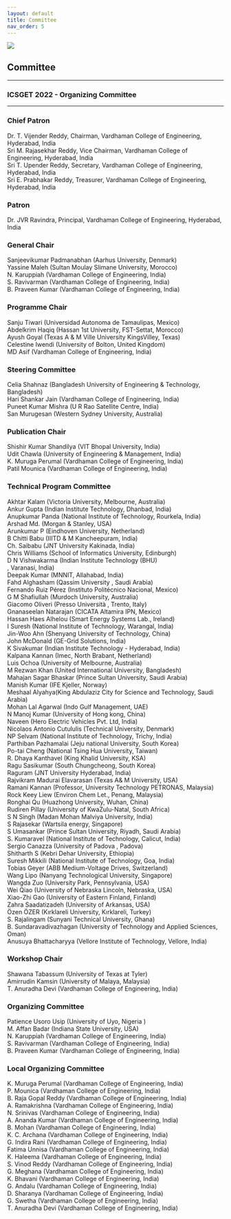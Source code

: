 ```yaml
---
layout: default
title: Committee
nav_order: 5
---
```

![](../../assets/images/bg_windmill.jpg)
## Committee
---
### ICSGET 2022 - Organizing Committee
---
### Chief Patron
Dr. T. Vijender Reddy, Chairman, Vardhaman College of Engineering, Hyderabad, India<br>
Sri M. Rajasekhar Reddy, Vice Chairman, Vardhaman College of Engineering, Hyderabad, India<br>
Sri T. Upender Reddy, Secretary, Vardhaman College of Engineering, Hyderabad, India<br>
Sri E. Prabhakar Reddy, Treasurer, Vardhaman College of Engineering, Hyderabad, India<br>

### Patron
Dr. JVR Ravindra, Principal, Vardhaman College of Engineering, Hyderabad, India<br>

### General Chair
Sanjeevikumar Padmanabhan (Aarhus University, Denmark)<br>
Yassine Maleh (Sultan Moulay Slimane University, Morocco)<br>
N. Karuppiah (Vardhaman College of Engineering, India)<br>
S. Ravivarman (Vardhaman College of Engineering, India)<br>
B. Praveen Kumar (Vardhaman College of Engineering, India)<br>

### Programme Chair
Sanju Tiwari (Universidad Autonoma de Tamaulipas, Mexico)<br>
Abdelkrim Haqiq (Hassan 1st University, FST-Settat, Morocco)<br>
Ayush Goyal (Texas A & M Ville University KingsVilley, Texas)<br>
Celestine Iwendi (University of Bolton, United Kingdom)<br>
MD Asif (Vardhaman College of Engineering, India)<br>

### Steering Committee
Celia Shahnaz (Bangladesh University of Engineering & Technology, Bangladesh)<br>
Hari Shankar Jain (Vardhaman College of Engineering, India)<br>
Puneet Kumar Mishra (U R Rao Satellite Centre, India)<br>
San Murugesan (Western Sydney University, Australia)<br>

### Publication Chair
Shishir Kumar Shandilya (VIT Bhopal University, India)<br>
Udit Chawla (University of Engineering & Management, India)<br>
K. Muruga Perumal (Vardhaman College of Engineering, India)<br>
Patil Mounica (Vardhaman College of Engineering, India)<br>

### Technical Program Committee
Akhtar Kalam (Victoria University, Melbourne, Australia)<br>
Ankur Gupta (Indian Institute Technology, Dhanbad, India)<br>
Anupkumar Panda (National Institute of Technology, Rourkela, India)<br>
Arshad Md. (Morgan & Stanley, USA)<br>
Arunkumar P (Eindhoven University, Netherland)<br>
B Chitti Babu (IIITD & M Kancheepuram, India)<br>
Ch. Saibabu (JNT University Kakinada, India)<br>
Chris Williams (School of Informatics University, Edinburgh)<br>
D N Vishwakarma (Indian Institute Technology (BHU)<br>, Varanasi, India)<br>
Deepak Kumar (MNNIT, Allahabad, India)<br>
Fahd Alghasham (Qassim University , Saudi Arabia)<br>
Fernando Ruiz Pérez (Instituto Politécnico Nacional, Mexico)<br>
G M Shafiullah (Murdoch University, Australia)<br>
Giacomo Oliveri (Presso Università , Trento, Italy)<br>
Gnanaseelan Natarajan (CICATA Altamira IPN, Mexico)<br>
Hassan Haes Alhelou (Smart Energy Systems Lab., Ireland)<br>
I Suresh (National Institute of Technology, Warangal, India)<br>
Jin-Woo Ahn (Shenyang University of Technology, China)<br>
John McDonald (GE-Grid Solutions, India)<br>
K Sivakumar (Indian Institute Technology - Hyderabad, India)<br>
Kalpana Kannan (Imec, North Brabant, Netherland)<br>
Luis Ochoa (University of Melbourne, Australia)<br>
M Rezwan Khan (United International University, Bangladesh)<br>
Mahajan Sagar Bhaskar (Prince Sultan University, Saudi Arabia)<br>
Manish Kumar (IFE Kjeller, Norway)<br>
Meshaal Alyahya(King Abdulaziz City for Science and Technology, Saudi Arabia)<br>
Mohan Lal Agarwal (Indo Gulf Management, UAE)<br>
N Manoj Kumar (University of Hong kong, China)<br>
Naveen (Hero Electric Vehicles Pvt. Ltd, India)<br>
Nicolaos Antonio Cutululis (Technical University, Denmark)<br>
NP Selvam (National Institute of Technology, Trichy, India)<br>
Parthiban Pazhamalai (Jeju national University, South Korea)<br>
Po-tai Cheng (National Tsing Hua University, Taiwan)<br>
R. Dhaya Kanthavel (King Khalid University, KSA)<br>
Ragu Sasikumar (South Chungcheong, South Korea)<br>
Raguram (JNT University Hyderabad, India)<br>
Rajvikram Madurai Elavarasan (Texas A& M University, USA)<br>
Ramani Kannan (Professor, University Technology PETRONAS, Malaysia)<br>
Rock Keey Liew (Environ Chem Let., Penang, Malaysia)<br>
Ronghai Qu (Huazhong University, Wuhan, China)<br>
Rudiren Pillay (University of KwaZulu-Natal, South Africa)<br>
S N Singh (Madan Mohan Malviya University, India)<br>
S Rajasekar (Wartsila energy, Singapore)<br>
S Umasankar (Prince Sultan University, Riyadh, Saudi Arabia)<br>
S. Kumaravel (National Institute of Technology, Calicut, India)<br>
Sergio Canazza (University of Padova , Padova)<br>
Shitharth S (Kebri Dehar University, Ethiopia)<br>
Suresh Mikkili (National Institute of Technology, Goa, India)<br>
Tobias Geyer (ABB Medium-Voltage Drives, Switzerland)<br>
Wang Lipo (Nanyang Technological University, Singapore)<br>
Wangda Zuo (University Park, Pennsylvania, USA)<br>
Wei Qiao (University of Nebraska Lincoln, Nebraska, USA)<br>
Xiao-Zhi Gao (University of Eastern Finland, Finland)<br>
Zahra Saadatizadeh (University of Arkansas, USA)<br>
Özen ÖZER (Kırklareli University, Kırklareli, Turkey)<br>
S. Rajalingam (Sunyani Technical University, Ghana)<br>
B. Sundaravadivazhagan (University of Technology and Applied Sciences, Oman)<br>
Anusuya Bhattacharyya (Vellore Institute of Technology, Vellore, India)<br>

### Workshop Chair
Shawana Tabassum (University of Texas at Tyler)<br>
Amirrudin Kamsin (University of Malaya, Malaysia)<br>
T. Anuradha Devi (Vardhaman College of Engineering, India)<br>

### Organizing Committee
Patience Usoro Usip (University of Uyo, Nigeria )<br>
M. Affan Badar (Indiana State University, USA)<br>
N. Karuppiah (Vardhaman College of Engineering, India)<br>
S. Ravivarman (Vardhaman College of Engineering, India)<br>
B. Praveen Kumar (Vardhaman College of Engineering, India)<br>

### Local Organizing Committee
K. Muruga Perumal (Vardhaman College of Engineering, India)<br>
P. Mounica (Vardhaman College of Engineering, India)<br>
B. Raja Gopal Reddy (Vardhaman College of Engineering, India)<br>
A. Ramakrishna (Vardhaman College of Engineering, India)<br>
N. Srinivas (Vardhaman College of Engineering, India)<br>
A. Ananda Kumar (Vardhaman College of Engineering, India)<br>
B. Mohan (Vardhaman College of Engineering, India)<br>
K. C. Archana (Vardhaman College of Engineering, India)<br>
G. Indira Rani (Vardhaman College of Engineering, India)<br>
Fatima Unnisa (Vardhaman College of Engineering, India)<br>
K. Haleema (Vardhaman College of Engineering, India)<br>
S. Vinod Reddy (Vardhaman College of Engineering, India)<br>
G. Meghana (Vardhaman College of Engineering, India)<br>
K. Bhavani (Vardhaman College of Engineering, India)<br>
G. Andalu (Vardhaman College of Engineering, India)<br>
D. Sharanya (Vardhaman College of Engineering, India)<br>
G. Swetha (Vardhaman College of Engineering, India)<br>
T. Anuradha Devi (Vardhaman College of Engineering, India)<br>